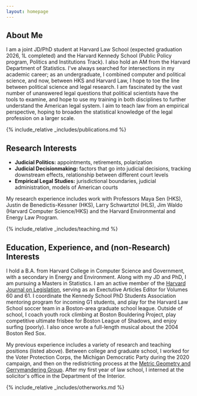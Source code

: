 ```yaml
---
layout: homepage
---
```


## About Me

I am a joint JD/PhD student at Harvard Law School (expected graduation 2026, 1L completed) and the Harvard Kennedy School (Public Policy program, Politics and Institutions Track). I also hold an AM from the Harvard Department of Statistics. I've always searched for intersections in my academic career; as an undergraduate, I combined computer and political science, and now, between HKS and Harvard Law, I hope to toe the line between political science and legal research. I am fascinated by the vast number of unanswered legal questions that political scientists have the tools to examine, and hope to use my training in both disciplines to further understand the American legal system. I aim to teach law from an empirical perspective, hoping to broaden the statistical knowledge of the legal profession on a larger scale.

{% include_relative _includes/publications.md %}

## Research Interests

- **Judicial Politics:** appointments, retirements, polarization
- **Judicial Decisionmaking:** factors that go into judicial decisions, tracking downstream effects, relationship between different court levels
- **Empirical Legal Studies:** jurisdictional boundaries, judicial administration, models of American courts

My research experience includes work with Professors Maya Sen (HKS), Justin de Benedictis-Kessner (HKS), Larry Schwartztol (HLS), Jim Waldo (Harvard Computer Science/HKS) and the Harvard Environmental and Energy Law Program.

{% include_relative _includes/teaching.md %}

## Education, Experience, and (non-Research) Interests

I hold a B.A. from Harvard College in Computer Science and Government, with a secondary in Energy and Environment. Along with my JD and PhD, I am pursuing a Masters in Statistics. I am an active member of the [Harvard Journal on Legislation](https://harvardjol.com), serving as an Exectutive Articles Editor for Volumes 60 and 61. I coordinate the Kennedy School PhD Students Association mentoring program for incoming G1 students, and play for the Harvard Law School soccer team in a Boston-area graduate school league. Outside of school, I coach youth rock climbing at Boston Bouldering Project, play competitive ultimate frisbee for Boston League of Shadows, and enjoy surfing (poorly). I also once wrote a full-length musical about the 2004 Boston Red Sox.

My previous experience includes a variety of research and teaching positions (listed above). Between college and graduate school, I worked for the Voter Protection Corps, the Michigan Democratic Party during the 2020 campaign, and then on the redistricting process at the [Metric Geometry and Gerrymandering Group](https://mggg.org). After my first year of law school, I interned at the solicitor's office in the Department of the Interior.

{% include_relative _includes/otherworks.md %}


